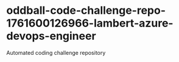 # oddball-code-challenge-repo-1761600126966-lambert-azure-devops-engineer

Automated coding challenge repository
